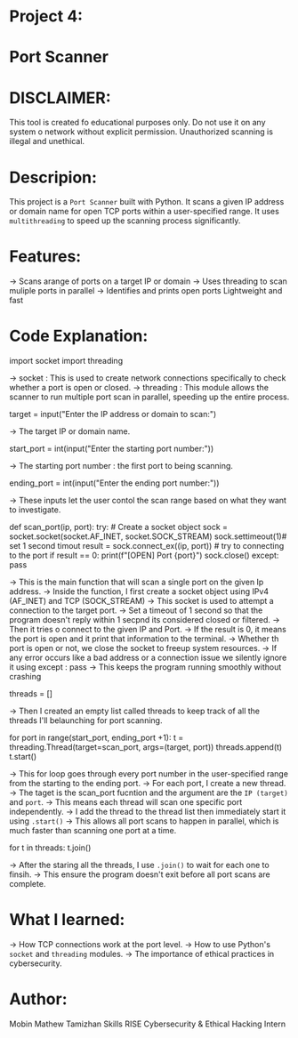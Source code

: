 # Project 4:
# Port Scanner

# DISCLAIMER:
This tool is created fo educational purposes only.
Do not use it on any system o network without explicit permission.
Unauthorized scanning is illegal and unethical.

# Descripion:
This project is a `Port Scanner` built with Python. It scans a given IP address or domain name for open TCP ports within a user-specified range. It uses `multithreading` to speed up the scanning process significantly.

# Features:
-> Scans arange of ports on a target IP or domain
-> Uses threading to scan muliple ports in parallel
-> Identifies and  prints open ports
Lightweight and fast

# Code Explanation:

  import socket
  import threading

-> socket : This is used to create network connections specifically to check whether a port is open or closed.
-> threading : This module allows the scanner to run multiple port scan in parallel, speeding up the entire process.

  target = input("Enter the IP address or domain to scan:")

-> The target IP or domain name.

  start_port = int(input("Enter the starting port number:"))

-> The starting port number : the first port to being scanning.

  ending_port = int(input("Enter the ending port number:"))

-> These inputs let the user contol the scan range based on what they want to investigate.

  def scan_port(ip, port):
    try:
        # Create a socket object
        sock = socket.socket(socket.AF_INET, socket.SOCK_STREAM)
        sock.settimeout(1)# set 1 second timout
        result = sock.connect_ex((ip, port)) # try to connecting to the port 
        if result == 0:
            print(f"[OPEN] Port {port}")
        sock.close()
    except:
        pass

-> This is the main function that will scan a single port on the given Ip address.
-> Inside the function, I first create a socket object using IPv4 (AF_INET) and TCP (SOCK_STREAM)
-> This socket is used to attempt a connection to the target port.
-> Set a timeout of 1 second so that the program doesn't reply within 1 secpnd its considered closed or filtered.
-> Then it tries o connect to the given IP and Port.
-> If the result is 0, it means the port is open and it print that information to the terminal.
-> Whether th port is open or not, we close the socket to freeup system resources.
-> If any error occurs like a bad address or a connection issue we silently ignore it using except : pass
-> This keeps the program running smoothly without crashing 

  threads = []

-> Then I created an empty list called threads to keep track of all the threads I'll belaunching for port scanning.

  for port in range(start_port, ending_port +1):
    t = threading.Thread(target=scan_port, args=(target, port))
    threads.append(t)
    t.start()

-> This for loop goes through every port number in the user-specified range from the starting to the ending port.
-> For each port, I create a new thread.
-> The taget is the scan_port fucntion and the argument are the `IP (target)` and `port`.
-> This means each thread will scan one specific port independently.
-> I add the thread to the thread list then immediately start it using `.start()` 
-> This allows all port scans to happen in parallel, which is much faster than scanning one port at a time.

  for t in threads:
    t.join()

 -> After the staring all the threads, I use `.join()` to wait for each one to finsih.
 -> This ensure the program doesn't exit before all port scans are complete. 

 # What I learned:

 -> How TCP connections work at the port level.
 -> How to use Python's `socket` and `threading` modules.
 -> The importance of ethical practices in cybersecurity.

# Author:
 Mobin Mathew
 Tamizhan Skills RISE Cybersecurity & Ethical Hacking Intern